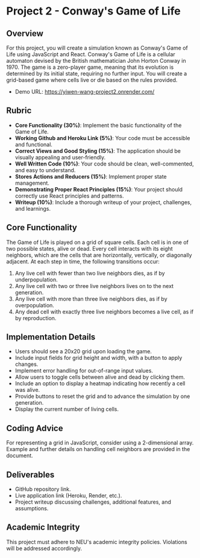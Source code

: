 # Project 2 - Conway's Game of Life

## Overview

For this project, you will create a simulation known as Conway's Game of Life using JavaScript and React. Conway's Game of Life is a cellular automaton devised by the British mathematician John Horton Conway in 1970. The game is a zero-player game, meaning that its evolution is determined by its initial state, requiring no further input. You will create a grid-based game where cells live or die based on the rules provided.

- Demo URL: https://yiwen-wang-project2.onrender.com/

## Rubric

- **Core Functionality (30%)**: Implement the basic functionality of the Game of Life.
- **Working Github and Heroku Link (5%)**: Your code must be accessible and functional.
- **Correct Views and Good Styling (15%)**: The application should be visually appealing and user-friendly.
- **Well Written Code (10%)**: Your code should be clean, well-commented, and easy to understand.
- **Stores Actions and Reducers (15%)**: Implement proper state management.
- **Demonstrating Proper React Principles (15%)**: Your project should correctly use React principles and patterns.
- **Writeup (10%)**: Include a thorough writeup of your project, challenges, and learnings.

## Core Functionality

The Game of Life is played on a grid of square cells. Each cell is in one of two possible states, alive or dead. Every cell interacts with its eight neighbors, which are the cells that are horizontally, vertically, or diagonally adjacent. At each step in time, the following transitions occur:

1. Any live cell with fewer than two live neighbors dies, as if by underpopulation.
2. Any live cell with two or three live neighbors lives on to the next generation.
3. Any live cell with more than three live neighbors dies, as if by overpopulation.
4. Any dead cell with exactly three live neighbors becomes a live cell, as if by reproduction.

## Implementation Details

- Users should see a 20x20 grid upon loading the game.
- Include input fields for grid height and width, with a button to apply changes.
- Implement error handling for out-of-range input values.
- Allow users to toggle cells between alive and dead by clicking them.
- Include an option to display a heatmap indicating how recently a cell was alive.
- Provide buttons to reset the grid and to advance the simulation by one generation.
- Display the current number of living cells.

## Coding Advice

For representing a grid in JavaScript, consider using a 2-dimensional array. Example and further details on handling cell neighbors are provided in the document.

## Deliverables

- GitHub repository link.
- Live application link (Heroku, Render, etc.).
- Project writeup discussing challenges, additional features, and assumptions.

## Academic Integrity

This project must adhere to NEU's academic integrity policies. Violations will be addressed accordingly.

